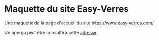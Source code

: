 # Maquette du site Easy-Verres

Une maquette de la page d'accueil du site https://www.easy-verres.com/

Un aperçu peut être consulté à cette [adresse](https://d0rianb.github.io/easy-verre-maquette/).
